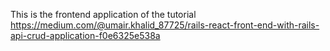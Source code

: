This is the frontend application of the tutorial 
<https://medium.com/@umair.khalid_87725/rails-react-front-end-with-rails-api-crud-application-f0e6325e538a>
